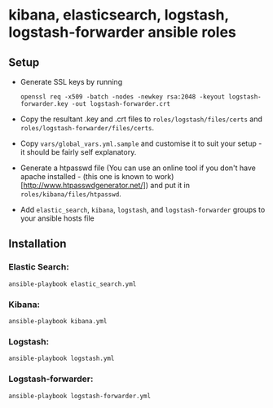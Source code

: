 kibana, elasticsearch, logstash, logstash-forwarder ansible roles
=================================================================

Setup
-----



 - Generate SSL keys by running

    `openssl req -x509 -batch -nodes -newkey rsa:2048 -keyout logstash-forwarder.key -out logstash-forwarder.crt`

 - Copy the resultant .key and .crt files to `roles/logstash/files/certs` and `roles/logstash-forwarder/files/certs`.
 - Copy `vars/global_vars.yml.sample` and customise it to suit your setup - it should be fairly self explanatory.
 - Generate a htpasswd file (You can use an online tool if you don't have apache installed - (this one is known to work)[http://www.htpasswdgenerator.net/]) and put it in `roles/kibana/files/htpasswd`.
 - Add `elastic_search`, `kibana`, `logstash`, and `logstash-forwarder` groups to your ansible hosts file

Installation
------------

### Elastic Search:

`ansible-playbook elastic_search.yml`

### Kibana:

`ansible-playbook kibana.yml`

### Logstash:

`ansible-playbook logstash.yml`

### Logstash-forwarder:

`ansible-playbook logstash-forwarder.yml`


